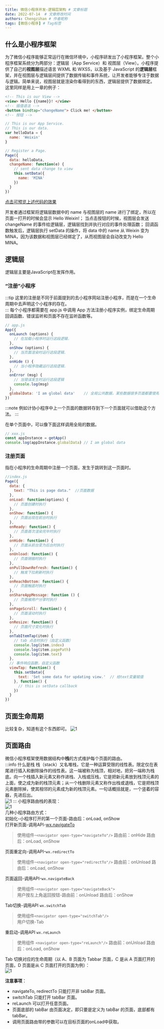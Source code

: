 ```yaml
---
title: 微信小程序开发-逻辑层架构 # 文章标题
date: 2022-07-14  # 文章修改时间
authors: Chengzihan # 作者昵称
tags: [微信小程序] # Tag标签
---
```

## 什么是小程序框架

为了微信小程序能够正常运行在微信环境中，小程序研发出了小程序框架。整个小程序框架系统分为两部分：逻辑层（App Service）和 视图层（View）。小程序提供了自己的**视图层**描述语言 WXML 和 WXSS，以及基于 JavaScript 的**逻辑层**框架，并在视图层与逻辑层间提供了数据传输和事件系统，让开发者能够专注于数据与逻辑。简单来说，视图层就是渲染你看得到的东西，逻辑层提供了数据绑定。  
这里同样是用上一章的例子：  

```html
<!-- This is our View -->
<view> Hello {{name}}! </view>
<!-- 插值语法 -->
<button bindtap="changeName"> Click me! </button>
<!-- 按钮 -->
```

```js
// This is our App Service.
// This is our data.
var helloData = {
  name: 'Weixin'
}

// Register a Page.
Page({
  data: helloData,
  changeName: function(e) {
    // sent data change to view
    this.setData({
      name: 'MINA'
    })
  }
})
```

[点击可预览上述代码的效果](https://developers.weixin.qq.com/s/l0gLEKmv6gZa)  

开发者通过框架将逻辑层数据中的 name 与视图层的 name 进行了绑定，所以在页面一打开的时候会显示 Hello Weixin!；
当点击按钮的时候，视图层会发送 changeName 的事件给逻辑层，逻辑层找到并执行对应的事件处理函数；
回调函数触发后，逻辑层执行 setData 的操作，将 data 中的 name 从 Weixin 变为 MINA，因为该数据和视图层已经绑定了，从而视图层会自动改变为 Hello MINA。

## 逻辑层

逻辑层主要是JavaScript在发挥作用。  

### “注册”小程序

:::tip
这里的注册是不同于前面提到的去小程序网站注册小程序，而是在一个生命周期中去声明这个小程序的存在。  
:::
每个小程序都需要在 app.js 中调用 App 方法注册小程序实例，绑定生命周期回调函数、错误监听和页面不存在监听函数等。  

```js
// app.js
App({
  onLaunch (options) {
    // 在加载小程序时运行这段逻辑.
  },
  onShow (options) {
    // 当页面渲染时运行这段逻辑.
  },
  onHide () {
    // 当小程序隐藏运行这段逻辑.
  },
  onError (msg) {
    // 当错误发生时运行这段逻辑
    console.log(msg)
  },
  globalData: 'I am global data'    // 全局公共数据，某些数据很多页面都要使用，就可以将它放在这里
})
```

:::note
例如计协小程序中上一个页面的数据转存到下一个页面就可以借助这个方法。
:::

在单个页面中，可以像下面这样调用全局的数据。  

```js
// xxx.js
const appInstance = getApp()
console.log(appInstance.globalData) // I am global data
```

### 注册页面

指在小程序的生命周期中注册一个页面，发生于跳转到这一页面时。  

```js
//index.js
Page({
  data: {
    text: "This is page data."  //页面数据
  },
  onLoad: function(options) {
    // 页面创建时执行
  },
  onShow: function() {
    // 页面出现在前台时执行
  },
  onReady: function() {
    // 页面首次渲染完毕时执行
  },
  onHide: function() {
    // 页面从前台变为后台时执行
  },
  onUnload: function() {
    // 页面销毁时执行
  },
  onPullDownRefresh: function() {
    // 触发下拉刷新时执行
  },
  onReachBottom: function() {
    // 页面触底时执行
  },
  onShareAppMessage: function () {
    // 页面被用户分享时执行
  },
  onPageScroll: function() {
    // 页面滚动时执行
  },
  onResize: function() {
    // 页面尺寸变化时执行
  },
  onTabItemTap(item) {
    // tab 点击时执行（自定义函数）
    console.log(item.index)
    console.log(item.pagePath)
    console.log(item.text)
  },
  // 事件响应函数，自定义函数
  viewTap: function() {
    this.setData({
      text: 'Set some data for updating view.'  // 给text变量赋值
    }, function() {
      // this is setData callback
    })
  }
})
```

## 页面生命周期

比较复杂，知道有这个东西即可。
![1](https://jetzihan-img.oss-cn-beijing.aliyuncs.com/blog/20220714092413.png)  

## 页面路由

微信小程序框架使用数据结构中**栈**的方式维护每个页面的路由。  
:::info 什么是栈
栈（stack）又名堆栈，它是一种运算受限的线性表。限定仅在表尾进行插入和删除操作的线性表。这一端被称为栈顶，相对地，把另一端称为栈底。向一个栈插入新元素又称作进栈、入栈或压栈，它是把新元素放到栈顶元素的上面，使之成为新的栈顶元素；从一个栈删除元素又称作出栈或退栈，它是把栈顶元素删除掉，使其相邻的元素成为新的栈顶元素。一句话概括就是，一个竖着的容器，先进后出。  
![1](https://jetzihan-img.oss-cn-beijing.aliyuncs.com/blog/20220714093137.png)
:::
小程序路由栈的表现：  
![1](https://jetzihan-img.oss-cn-beijing.aliyuncs.com/blog/20220714094407.png)  
几种小程序路由方式：  
初始化-小程序打开的第一个页面-路由后：onLoad, onShow  
打开新页面-调用API-[wx.navigateTo](https://developers.weixin.qq.com/miniprogram/dev/api/route/wx.navigateTo.html)  
>使用组件-`<navigator open-type="navigateTo"/>` 路由前：onHide 路由后：onLoad, onShow  

页面重定向-调用API-`wx.redirectTo`  
>使用组件-`<navigator open-type="redirectTo"/>` 路由前：onUnload 路由后：onLoad, onShow  

页面返回-调用API-`wx.navigateBack`  
>使用组件-`<navigator open-type="navigateBack">`  
用户按左上角返回按钮-路由前：onUnload 路由后：onShow  

Tab切换-调用API `wx.switchTab`  
>使用组件`<navigator open-type="switchTab"/>`  
>用户切换-Tab

重启动-调用API `wx.reLaunch`  
>使用组件 `<navigator open-type="reLaunch"/>` 路由前：onUnload 路由后：onLoad, onShow  

Tab 切换对应的生命周期（以 A、B 页面为 Tabbar 页面，C 是从 A 页面打开的页面，D 页面是从 C 页面打开的页面为例）：  
![1](https://jetzihan-img.oss-cn-beijing.aliyuncs.com/blog/20220714095352.png)  

**注意事项**：  

- navigateTo, redirectTo 只能打开非 tabBar 页面。
- switchTab 只能打开 tabBar 页面。
- reLaunch 可以打开任意页面。
- 页面底部的 tabBar 由页面决定，即只要是定义为 tabBar 的页面，底部都有 tabBar。
- 调用页面路由带的参数可以在目标页面的onLoad中获取。
